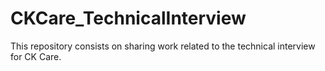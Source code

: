 # CKCare_TechnicalInterview
This repository consists on sharing work related to the technical interview for CK Care.

